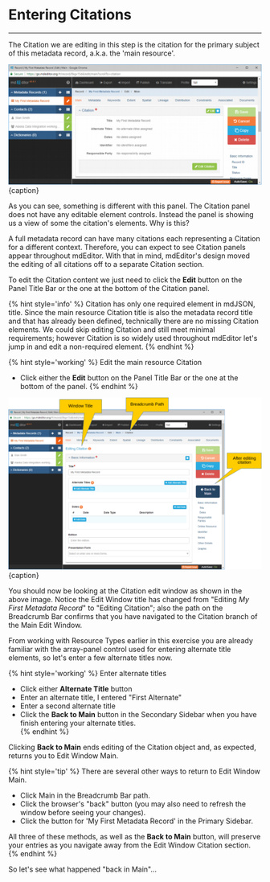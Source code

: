 # Entering Citations 
---

The <span class="md-panel">Citation</span> we are editing in this step is the citation for the primary subject of this metadata record, a.k.a. the 'main resource'.   

![Editing Window - Main - Main Resource Citation](/assets/get-started/edit-window-main-citation-1.png){caption}

As you can see, something is different with this panel. The <span class="md-panel">Citation</span> panel does not have any editable element controls.  Instead the panel is showing us a view of some the citation's elements.  Why is this?

A full metadata record can have many citations each representing a <span class="md-panel">Citation</span> for a different context.  Therefore, you can expect to see <span class="md-panel">Citation</span> panels appear throughout mdEditor.  With that in mind, mdEditor's design moved the editing of all citations off to a separate <span class="md-section">Citation</span> section. 

To edit the <span class="md-panel">Citation</span> content we just need to click the <strong class="btn btn-success btn-xs"> <i class="fa fa-pencil"> </i> Edit</strong> button on the <span class="md-window">Panel Title Bar</span> or the one at the bottom of the <span class="md-panel">Citation</span> panel. 

{% hint style='info' %}
  <span class="md-panel">Citation</span> has only one required element in mdJSON, <span class="md-element">title</span>.  Since the main resource <span class="md-panel">Citation</span> <span class="md-element">title</span> is also the metadata record <span class="md-element">title</span> and that has already been defined, technically there are no missing <span class="md-panel">Citation</span> elements.  We could skip editing <span class="md-panel">Citation</span> and still meet minimal requirements; however <span class="md-panel">Citation</span> is so widely used throughout mdEditor let's jump in and edit a non-required element.
{% endhint %}  

{% hint style='working' %}
  Edit the main resource <span class="md-panel">Citation</span>
  * Click either the <strong class="btn btn-success btn-xs"> <i class="fa fa-pencil"> </i> Edit</strong> button on the <span class="md-window">Panel Title Bar</span> or the one at the bottom of the panel.
{% endhint %}

![Editing Window - Citation](/assets/get-started/edit-window-main-citation-2.png){caption}

You should now be looking at the <span class="md-section">Citation</span> edit window as shown in the above image.  Notice the <span class="md-window">Edit Window</span> title has changed from "Editing *My First Metadata Record*" to "Editing Citation"; also the path on the <span class="md-window">Breadcrumb Bar</span> confirms that you have navigated to the <span class="md-section">Citation</span> branch of the <span class="md-section">Main</span> <span class="md-window">Edit Window</span>.  

From working with <span class="md-panel">Resource Types</span> earlier in this exercise you are already familiar with the array-panel control used for entering <span class="md-element">alternate title</span> elements, so let's enter a few <span class="md-element">alternate titles</span> now.

{% hint style='working' %}
  Enter <span class="md-element">alternate titles</span>
  * Click either <strong class="btn btn-info btn-xs"> <i class="fa fa-plus"> </i> Alternate Title</strong> button
  * Enter an <span class="md-element">alternate title</span>, I entered "First Alternate"
  * Enter a second <span class="md-element">alternate title</span>
  * Click the <strong class="btn btn-primary btn-xs"><i class="fa fa-arrow-left"> </i> Back to Main</strong> button in the <span class="md-window">Secondary Sidebar</span> when you have finish entering your <span class="md-element">alternate titles</span>.  
{% endhint %}

Clicking <strong class="btn btn-primary btn-xs"><i class="fa fa-arrow-left"> </i> Back to Main</strong> ends editing of the <span class="md-panel">Citation</span> object and, as expected, returns you to <span class="md-window">Edit Window</span> <span class="md-section">Main</span>.

{% hint style='tip' %}
  There are several other ways to return to <span class="md-window">Edit Window</span> <span class="md-section">Main</span>. 
  * Click <span class="md-section">Main</span> in the <span class="md-window">Breadcrumb Bar</span> path.
  * Click the browser's "back" button (you may also need to refresh the window before seeing your changes).
  * Click the <strong class="btn btn-warning btn-xs"> <i class="fa fa-pencil"> </i></strong> button for 'My First Metadata Record' in the <span class="md-window">Primary Sidebar</span>.
   
  All three of these methods, as well as the <strong class="btn btn-primary btn-xs"><i class="fa fa-arrow-left"> </i> Back to Main</strong> button, will preserve your entries as you navigate away from the <span class="md-window">Edit Window</span> <span class="md-section">Citation</span> section.
{% endhint %}

So let's see what happened "back in <span class="md-section">Main</span>"...

